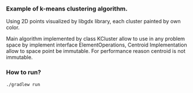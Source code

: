### Example of k-means clustering algorithm.

Using 2D points visualized by libgdx library, each cluster painted by own color.

Main algorithm implemented by class KCluster allow to use in any problem space 
by implement interface ElementOperations, Centroid
Implementation allow to space point be immutable. 
For performance reason centroid is not immutable.  

### How to run?
```
./gradlew run
```